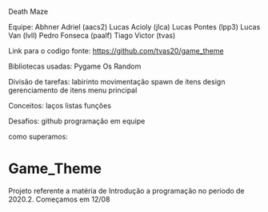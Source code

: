 
Death Maze

Equipe:
Abhner Adriel (aacs2)
Lucas Acioly (jlca)
Lucas Pontes (lpp3)
Lucas Van (lvll)
Pedro Fonseca (paalf)
Tiago Victor (tvas)

Link para o codigo fonte:
https://github.com/tvas20/game_theme

Bibliotecas usadas:
Pygame
Os
Random

Divisão de tarefas:
labirinto
movimentação
spawn de itens
design
gerenciamento de itens
menu principal

Conceitos:
laços
listas
funções

Desafios:
github
programação em equipe

como superamos:


# Game_Theme
Projeto referente a matéria de Introdução a programação no periodo de 2020.2. Começamos em 12/08

